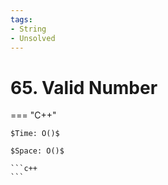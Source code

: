 ```yaml
---
tags:
- String
- Unsolved
---
```



# 65. Valid Number

=== "C++"

    $Time: O()$

    $Space: O()$

    ```c++
    ```